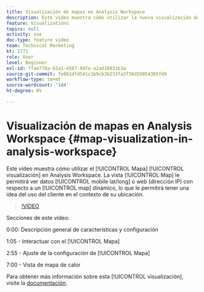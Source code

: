 ```yaml
---
title: Visualización de mapas en Analysis Workspace
description: Este vídeo muestra cómo utilizar la nueva visualización de mapas en Analysis Workspace. La vista Mapa le permite ver datos móviles (lat/long) o web (direcciones IP) con un mapa dinámico, lo que le permite hacerse una idea del uso del cliente en el contexto de su ubicación.
feature: Visualizations
topics: null
activity: use
doc-type: feature video
team: Technical Marketing
kt: 1771
role: User
level: Beginner
exl-id: ffae778a-63a1-4587-94fe-a2ad16931b3a
source-git-commit: fe861dfd541c1b9cb3b233fa3f56d55054305fd9
workflow-type: tm+mt
source-wordcount: '144'
ht-degree: 0%

---
```


#   Visualización de mapas en Analysis Workspace {#map-visualization-in-analysis-workspace}

Este vídeo muestra cómo utilizar el [!UICONTROL Mapa] [!UICONTROL visualización] en Analysis Workspace. La vista [!UICONTROL Map] le permitirá ver datos [!UICONTROL mobile lat/long] o web (dirección IP) con respecto a un [!UICONTROL map] dinámico, lo que le permitirá tener una idea del uso del cliente en el contexto de su ubicación.

>[!VIDEO](https://video.tv.adobe.com/v/23559/?quality=12)

Secciones de este vídeo:

0:00: Descripción general de características y configuración

1:05 - Interactuar con el [!UICONTROL Mapa]

2:55 - Ajuste de la configuración de [!UICONTROL Mapa]

7:00 - Vista de mapa de calor

Para obtener más información sobre esta [!UICONTROL visualización], visite la [documentación](https://experienceleague.adobe.com/docs/analytics/analyze/analysis-workspace/visualizations/map-visualization.html?lang=en).
